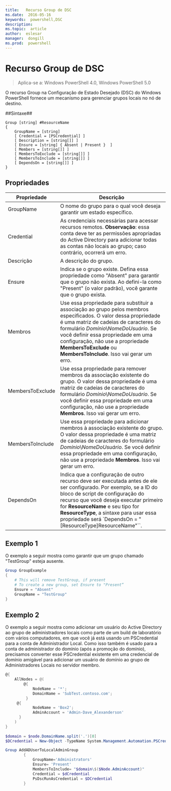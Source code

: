 ```yaml
---
title:   Recurso Group de DSC
ms.date:  2016-05-16
keywords:  powershell,DSC
description:  
ms.topic:  article
author:  eslesar
manager:  dongill
ms.prod:  powershell
---
```


# Recurso Group de DSC

> Aplica-se a: Windows PowerShell 4.0, Windows PowerShell 5.0

O recurso Group na Configuração de Estado Desejado (DSC) do Windows PowerShell fornece um mecanismo para gerenciar grupos locais no nó de destino.

##Sintaxe##
```
Group [string] #ResourceName
{
    GroupName = [string]
    [ Credential = [PSCredential] ]
    [ Description = [string[]] ]
    [ Ensure = [string] { Absent | Present }  ]
    [ Members = [string[]] ]
    [ MembersToExclude = [string[]] ]
    [ MembersToInclude = [string[]] ]
    [ DependsOn = [string[]] ]
}
```

## Propriedades

|  Propriedade  |  Descrição   | 
|---|---| 
| GroupName| O nome do grupo para o qual você deseja garantir um estado específico.| 
| Credential| As credenciais necessárias para acessar recursos remotos. **Observação**: essa conta deve ter as permissões apropriadas do Active Directory para adicionar todas as contas não locais ao grupo; caso contrário, ocorrerá um erro.
| Descrição| A descrição do grupo.| 
| Ensure| Indica se o grupo existe. Defina essa propriedade como "Absent" para garantir que o grupo não exista. Ao defini-la como "Present" (o valor padrão), você garante que o grupo exista.| 
| Membros| Use essa propriedade para substituir a associação ao grupo pelos membros especificados. O valor dessa propriedade é uma matriz de cadeias de caracteres do formulário *Domínio*\\*NomeDoUsuário*. Se você definir essa propriedade em uma configuração, não use a propriedade **MembersToExclude** ou **MembersToInclude**. Isso vai gerar um erro.| 
| MembersToExclude| Use essa propriedade para remover membros da associação existente do grupo. O valor dessa propriedade é uma matriz de cadeias de caracteres do formulário *Domínio*\\*NomeDoUsuário*. Se você definir essa propriedade em uma configuração, não use a propriedade **Membros**. Isso vai gerar um erro.| 
| MembersToInclude| Use essa propriedade para adicionar membros à associação existente do grupo. O valor dessa propriedade é uma matriz de cadeias de caracteres do formulário *Domínio*\\*NomeDoUsuário*. Se você definir essa propriedade em uma configuração, não use a propriedade **Membros**. Isso vai gerar um erro.| 
| DependsOn | Indica que a configuração de outro recurso deve ser executada antes de ele ser configurado. Por exemplo, se a ID do bloco de script de configuração do recurso que você deseja executar primeiro for __ResourceName__ e seu tipo for __ResourceType__, a sintaxe para usar essa propriedade será `DependsOn = "[ResourceType]ResourceName"``.| 

## Exemplo 1

O exemplo a seguir mostra como garantir que um grupo chamado "TestGroup" esteja ausente. 

```powershell
Group GroupExample
{
    # This will remove TestGroup, if present
    # To create a new group, set Ensure to "Present“
    Ensure = "Absent"
    GroupName = "TestGroup"
}
```
## Exemplo 2
O exemplo a seguir mostra como adicionar um usuário do Active Directory ao grupo de administradores locais como parte de um build de laboratório com vários computadores, em que você já está usando um PSCredential para a conta de Administrador Local. Como isso também é usado para a conta de administrador do domínio (após a promoção do domínio), precisamos converter esse PSCredential existente em uma credencial de domínio amigável para adicionar um usuário de domínio ao grupo de Administradores Locais no servidor membro.

```powershell
@{
    AllNodes = @(
        @{
            NodeName = '*';
            DomainName = 'SubTest.contoso.com';
         }
     @{
            NodeName = 'Box2';
            AdminAccount = 'Admin-Dave_Alexanderson'   
      }    
    )
}
                  
$domain = $node.DomainName.split('.')[0]
$DCredential = New-Object -TypeName System.Management.Automation.PSCredential -ArgumentList ("$domain\$($credential.Username)", $Credential.Password)

Group AddADUserToLocalAdminGroup
        {
            GroupName='Administrators'   
            Ensure= 'Present'             
            MembersToInclude= "$domain\$($Node.AdminAccount)"
            Credential = $dCredential    
            PsDscRunAsCredential = $DCredential
        }
```



<!--HONumber=May16_HO3-->


